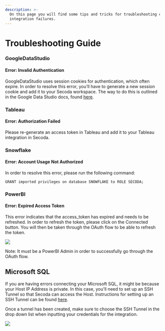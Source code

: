 ```yaml
---
description: >-
  On this page you will find some tips and tricks for troubleshooting common
  integration failures.
---
```


# Troubleshooting Guide

### GoogleDataStudio

#### Error: Invalid Authentication

GoogleDataStudio uses session cookies for authentication, which often expire. In order to resolve this error, you’ll have to generate a new session cookie and add it to your Secoda workspace. The way to do this is outlined in the Google Data Studio docs, found [here](https://docs.secoda.co/integrations/google-data-studio#h\_21e27f5a15-1). &#x20;

### Tableau

#### Error: Authorization Failed

Please re-generate an access token in Tableau and add it to your Tableau integration in Secoda.

### Snowflake

#### Error: Account Usage Not Authorized

In order to resolve this error, please run the following command:

`GRANT imported privileges on database SNOWFLAKE to ROLE SECODA;`

### PowerBI

#### Error: Expired Access Token

This error indicates that the access\_token has expired and needs to be refreshed. In order to refresh the token, please click on the Connected button. You will then be taken through the OAuth flow to be able to refresh the token.&#x20;

![](https://lh3.googleusercontent.com/HsWowBEhrqyIi5-8xzM1TCZr33Tfxh\_qzQx-zzUasG-fig9GSncjcPhNvT3IjmstSNUs3MpNG1LRc2R9pE9annltj22DfeWaRL8ULmD\_U5DW0yYJxwx3d6QYkcgSuPEQ0-dN4NpD31jI7kNWvL\_zKh0)

Note: It must be a PowerBI Admin in order to successfully go through the OAuth flow.

## Microsoft SQL

If you are having errors connecting your Microsoft SQL, it might be because your Host IP Address is private. In this case, you'll need to set up an SSH Tunnel so that Secoda can access the Host. Instructions for setting up an SSH Tunnel can be found [here](connecting-via-ssh-tunnel.md). &#x20;

Once a tunnel has been created, make sure to choose the SSH Tunnel in the drop down list when inputting your credentials for the integration.

![](<../.gitbook/assets/Screenshot 2023-05-04 at 3.37.09 PM.png>)
